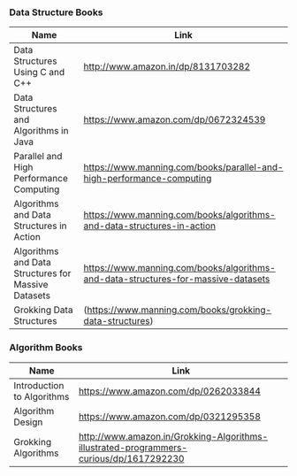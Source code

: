 ### Data Structure Books
Name | Link
------------ | ------------- 
Data Structures Using C and C++ | http://www.amazon.in/dp/8131703282
Data Structures and Algorithms in Java | https://www.amazon.com/dp/0672324539
Parallel and High Performance Computing | https://www.manning.com/books/parallel-and-high-performance-computing
Algorithms and Data Structures in Action | https://www.manning.com/books/algorithms-and-data-structures-in-action
Algorithms and Data Structures for Massive Datasets | https://www.manning.com/books/algorithms-and-data-structures-for-massive-datasets
Grokking Data Structures | (https://www.manning.com/books/grokking-data-structures)

### Algorithm Books
Name | Link
------------ | ------------- 
Introduction to Algorithms | https://www.amazon.com/dp/0262033844
Algorithm Design | https://www.amazon.com/dp/0321295358
Grokking Algorithms | http://www.amazon.in/Grokking-Algorithms-illustrated-programmers-curious/dp/1617292230
